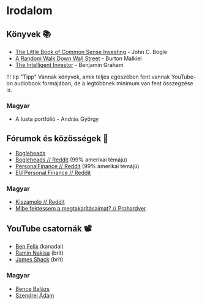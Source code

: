 # Irodalom

## Könyvek 📚

- [The Little Book of Common Sense Investing](https://www.amazon.com/Little-Book-Common-Sense-Investing/dp/1119404509) - John C. Bogle
- [A Random Walk Down Wall Street](https://www.amazon.com/Random-Walk-Down-Wall-Street/dp/0393330338) - Burton Malkiel
- [The Intelligent Investor](https://www.amazon.com/Intelligent-Investor-Definitive-Investing-Essentials/dp/0060555661) - Benjamin Graham

!!! tip "Tipp"
    Vannak könyvek, amik teljes egészében fent vannak YouTube-on audiobook formájában, de a legtöbbnek minimum van fent összegzése is.

### Magyar

- A lusta portfólió - András György

## Fórumok és közösségek 💬

- [Bogleheads](https://www.bogleheads.org/forum/)
- [Bogleheads // Reddit](https://www.reddit.com/r/Bogleheads/) (99% amerikai témájú)
- [PersonalFinance // Reddit](https://www.reddit.com/r/personalfinance/) (99% amerikai témájú)
- [EU Personal Finance // Reddit](https://www.reddit.com/r/eupersonalfinance/)

### Magyar

- [Kiszamolo // Reddit](https://www.reddit.com/r/kiszamolo/)
- [Mibe fektessem a megtakarításaimat? // Prohardver](https://prohardver.hu/tema/mibe_tegyem_a_megtakaritasaimat/friss.html)
  
## YouTube csatornák 📽️

- [Ben Felix](https://www.youtube.com/c/BenFelixCSI) (kanadai)
- [Ramin Nakisa](https://www.youtube.com/@Pensioncraft) (brit)
- [James Shack](https://www.youtube.com/@JamesShack) (brit)

### Magyar

- [Bence Balázs](https://www.youtube.com/@bencebalazs)
- [Szendrei Ádám](https://www.youtube.com/@szendreiadam-penzugyiszaba8225)
